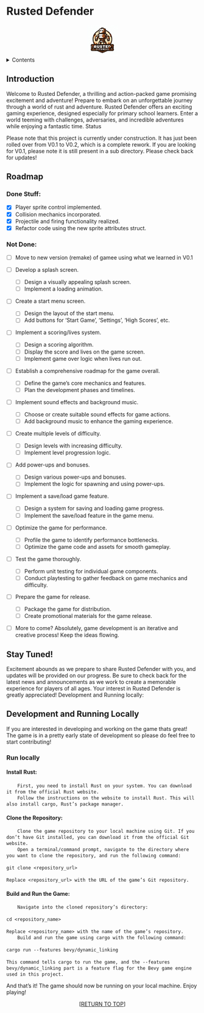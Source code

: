 <a name="readme-top"></a>

# Rusted Defender

<div align="center"> 
    <img src="images/logo.png" alt="Logo" width="80" height="80"> 
</div>

<details> 
    <summary>Contents</summary>
     <ol> 
        <li> 
            <a href="#introduction">Introduction</a> 
        </li> 
        <li> 
            <a href="#roadmap">Roadmap</a> 
        </li> 
        <li> 
            <a href="#stay-tuned">Stay Tuned!</a> 
        </li> 
        <li> 
            <a href="#development-and-running-locally">Development and Running locally</a> 
            </li> 
    </ol> 
</details>

## Introduction

Welcome to Rusted Defender, a thrilling and action-packed game promising excitement and adventure! Prepare to embark on an unforgettable journey through a world of rust and adventure. Rusted Defender offers an exciting gaming experience, designed especially for primary school learners. Enter a world teeming with challenges, adversaries, and incredible adventures while enjoying a fantastic time.
Status

Please note that this project is currently under construction. It has just been rolled over from V0.1 to V0.2, which is a complete rework. If you are looking for V0.1, please note it is still present in a sub directory. Please check back for updates!

## Roadmap

### Done Stuff:

- [x] Player sprite control implemented.
- [x] Collision mechanics incorporated.
- [x] Projectile and firing functionality realized.
- [x] Refactor code using the new sprite attributes struct.

### Not Done:

- [ ] Move to new version (remake) of gamee using what we learned in V0.1
- [ ] Develop a splash screen.
    - [ ] Design a visually appealing splash screen.
    - [ ] Implement a loading animation.
- [ ] Create a start menu screen.
    - [ ] Design the layout of the start menu.
    - [ ] Add buttons for ‘Start Game’, ‘Settings’, ‘High Scores’, etc.
- [ ] Implement a scoring/lives system.
    - [ ] Design a scoring algorithm.
    - [ ] Display the score and lives on the game screen.
    - [ ] Implement game over logic when lives run out.
- [ ] Establish a comprehensive roadmap for the game overall.
    - [ ] Define the game’s core mechanics and features.
    - [ ] Plan the development phases and timelines.
- [ ] Implement sound effects and background music.
    - [ ] Choose or create suitable sound effects for game actions.
    - [ ] Add background music to enhance the gaming experience.
- [ ] Create multiple levels of difficulty.
    - [ ] Design levels with increasing difficulty.
    - [ ] Implement level progression logic.
- [ ] Add power-ups and bonuses.
    - [ ] Design various power-ups and bonuses.
    - [ ] Implement the logic for spawning and using power-ups.
- [ ] Implement a save/load game feature.
    - [ ] Design a system for saving and loading game progress.
    - [ ] Implement the save/load feature in the game menu.
- [ ] Optimize the game for performance.
    - [ ] Profile the game to identify performance bottlenecks.
    - [ ] Optimize the game code and assets for smooth gameplay.
- [ ] Test the game thoroughly.
    - [ ] Perform unit testing for individual game components.
    - [ ] Conduct playtesting to gather feedback on game mechanics and difficulty.
- [ ] Prepare the game for release.
    - [ ] Package the game for distribution.
    - [ ] Create promotional materials for the game release.
- [ ] More to come? Absolutely, game development is an iterative and creative process! Keep the ideas flowing.


## Stay Tuned!

Excitement abounds as we prepare to share Rusted Defender with you, and updates will be provided on our progress. Be sure to check back for the latest news and announcements as we work to create a memorable experience for players of all ages. Your interest in Rusted Defender is greatly appreciated!
Development and Running locally:

## Development and Running Locally

If you are interested in developing and working on the game thats great! The game is in a pretty early state of development so please do feel free to start contributing!

### Run locally 

#### Install Rust:
        First, you need to install Rust on your system. You can download it from the official Rust website.
        Follow the instructions on the website to install Rust. This will also install cargo, Rust’s package manager.

#### Clone the Repository:
        Clone the game repository to your local machine using Git. If you don’t have Git installed, you can download it from the official Git website.
        Open a terminal/command prompt, navigate to the directory where you want to clone the repository, and run the following command:

    git clone <repository_url>

    Replace <repository_url> with the URL of the game’s Git repository.

#### Build and Run the Game:
        Navigate into the cloned repository’s directory:

    cd <repository_name>

    Replace <repository_name> with the name of the game’s repository.
        Build and run the game using cargo with the following command:

    cargo run --features bevy/dynamic_linking

    This command tells cargo to run the game, and the --features bevy/dynamic_linking part is a feature flag for the Bevy game engine used in this project.

And that’s it! The game should now be running on your local machine. Enjoy playing!

<p align="center">[<a href="#readme-top">RETURN TO TOP</a>]</p>
